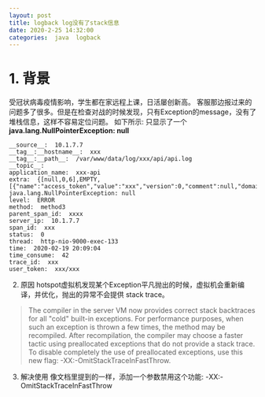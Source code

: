 ```yaml
---
layout: post
title: logback log没有了stack信息
date: 2020-2-25 14:32:00
categories:  java  logback
---
```


# 1. 背景
 受冠状病毒疫情影响，学生都在家远程上课，日活屡创新高。 客服那边报过来的问题多了很多。但是在检查对战的时候发现，只有Exception的message，没有了堆栈信息，这样不容易定位问题。
 如下所示: 只显示了一个 **java.lang.NullPointerException: null**

```log
__source__:  10.1.7.7
__tag__:__hostname__:  xxx
__tag__:__path__:  /var/www/data/log/xxx/api/api.log
__topic__:  
application_name:  xxx-api
extra:  {[null,0,6],EMPTY,[{"name":"access_token","value":"xxx","version":0,"comment":null,"domain":null,"maxAge":-1,"path":null,"secure":false,"httpOnly":false}]}
java.lang.NullPointerException: null
level:  ERROR
method:  method3
parent_span_id:  xxxx
server_ip:  10.1.7.7
span_id:  xxx
status:  0
thread:  http-nio-9000-exec-133
time:  2020-02-19 20:09:04
time_consume:  42
trace_id:  xxx
user_token:  xxx/xxx
```

2. 原因
hotspot虚拟机发现某个Exception平凡抛出的时候，虚拟机会重新编译，并优化，抛出的异常不会提供 stack trace。


> The compiler in the server VM now provides correct stack backtraces for all "cold" built-in exceptions. For performance purposes, when such an exception is thrown a few times, the method may be recompiled. After recompilation, the compiler may choose a faster tactic using preallocated exceptions that do not provide a stack trace. To disable completely the use of preallocated exceptions, use this new flag: -XX:-OmitStackTraceInFastThrow.


3. 解决使用 
像文档里提到的一样，添加一个参数禁用这个功能: -XX:-OmitStackTraceInFastThrow 
